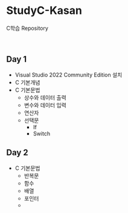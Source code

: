# StudyC-Kasan
C학습 Repository


<br/>

## Day 1
- Visual Studio 2022 Community Edition 설치
- C 기본개념
- C 기본문법
  - 상수와 데이터 출력
  - 변수와 데이터 입력
  - 연산자
  - 선택문
    - If
    - Switch
 ## Day 2
 - C 기본문법
    - 반복문
    - 함수
    - 배열
    - 포인터
    - 
